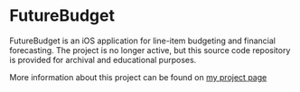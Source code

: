 # FutureBudget

FutureBudget is an iOS application for line-item budgeting and financial forecasting. The project is no longer active, but this source code repository is provided for archival and educational purposes.

More information about this project can be found on [my project page](https://www.sroehling.com/projects)
